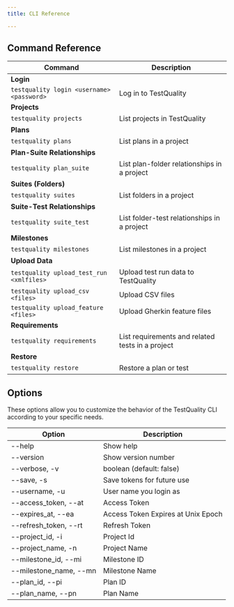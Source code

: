 ```yaml
---
title: CLI Reference

---
```

## Command Reference

| Command                                      | Description                                    |
|----------------------------------------------|------------------------------------------------|
| **Login**                                    |                                                |
| `testquality login <username> <password>`    | Log in to TestQuality                           |
| **Projects**                                 |                                                |
| `testquality projects`                       | List projects in TestQuality                    |
| **Plans**                                    |                                                |
| `testquality plans`                          | List plans in a project                        |
| **Plan-Suite Relationships**                 |                                                |
| `testquality plan_suite`                     | List plan-folder relationships in a project    |
| **Suites (Folders)**                         |                                                |
| `testquality suites`                         | List folders in a project                      |
| **Suite-Test Relationships**                 |                                                |
| `testquality suite_test`                     | List folder-test relationships in a project    |
| **Milestones**                               |                                                |
| `testquality milestones`                     | List milestones in a project                   |
| **Upload Data**                              |                                                |
| `testquality upload_test_run <xmlfiles>`     | Upload test run data to TestQuality            |
| `testquality upload_csv <files>`             | Upload CSV files                               |
| `testquality upload_feature <files>`         | Upload Gherkin feature files                   |
| **Requirements**                             |                                                |
| `testquality requirements`                   | List requirements and related tests in a project |
| **Restore**                                  |                                                |
| `testquality restore`                        | Restore a plan or test                         |


## Options


These options allow you to customize the behavior of the TestQuality CLI according to your specific needs.


|   Option    	|Description     	|
|---	|---	|
|--help   	|Show help     	|
|--version   	|Show version number     	|
|--verbose, -v   	|boolean (default: false)   	|
|--save, -s   	|Save tokens for future use   	|
|--username, -u   	|User name you login as   	|
|--access_token, --at   	|Access Token   	|
|--expires_at, --ea   	|Access Token Expires at Unix Epoch   	|
|--refresh_token, --rt   	|Refresh Token   	|
|--project_id, -i   	|Project Id   	|
|--project_name, -n   	|Project Name   	|
|--milestone_id, --mi   	|Milestone ID   	|
|--milestone_name, --mn   	|Milestone Name   	|
|--plan_id, --pi   	|Plan ID   	|
|--plan_name, --pn   	|Plan Name   	|



